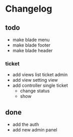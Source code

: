 # Changelog

## todo
- make blade menu  
- make blade footer  
- make blade header  
  
    
### ticket
   - add views list ticket admin
   - add view setting view 
   - add controller single ticket
     - change status
     - show 
     
   
   

## done
- add the auth 
- add new admin panel 
###
